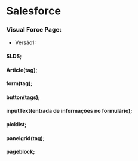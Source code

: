 # Salesforce
### Visual Force Page:
* Versão1:
#### SLDS;
#### Article(tag);
#### form(tag);
#### button(tags);
#### inputText(entrada de informações no formulário);
#### picklist;
#### panelgrid(tag);
#### pageblock;

